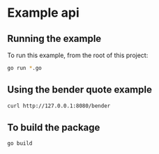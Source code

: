 # Example api

## Running the example

To run this example, from the root of this project:

```sh
go run *.go
```

## Using the bender quote example

```sh
curl http://127.0.0.1:8080/bender
```

## To build the package

```sh
go build
```
